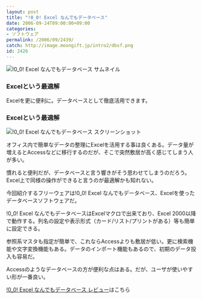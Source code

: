 ```yaml
---
layout: post
title: "!0_0! Excel なんでもデータベース"
date: 2006-09-24T09:00:00+09:00
categories:
- ソフトウェア
permalink: /2006/09/2439/
catch: http://image.moongift.jp/intro2/dbsf.png
id: 2426
---
```

 ![!0_0! Excel なんでもデータベース サムネイル](http://image.moongift.jp/intro2/dbsf.t.png "!0\_0! Excel なんでもデータベース サムネイル")
  

### Excelという最適解
  
Excelを更に便利に。データベースとして徹底活用できます。  
<!--more-->  

### Excelという最適解
  

![!0_0! Excel なんでもデータベース スクリーンショット](http://image.moongift.jp/intro2/dbsf.png "!0\_0! Excel なんでもデータベース スクリーンショット")

  

オフィス内で簡単なデータの整理にExcelを活用する事は良くある。データ量が増えるとAccessなどに移行するのだが、そこで突然敷居が高く感じてしまう人が多い。

  

慣れると便利だが、データベースと言う響きがそう思わせてしまうのだろう。Excel上で同様の操作ができると言うのが最適解かも知れない。

  

今回紹介するフリーウェアは!0\_0! Excel なんでもデータベース、Excelを使ったデータベースソフトウェアだ。

  

!0\_0! Excel なんでもデータベースはExcelマクロで出来ており、Excel 2000以降で動作する。列名の設定や表示形式（カード/リスト/プリントがある）等も簡単に設定できる。

  

参照系マスタも指定が簡単で、これならAccessよりも敷居が低い。更に検索機能や文字変換機能もある。データのインポート機能もあるので、初期のデータ投入も容易だ。

  

Accessのようなデータベースの方が便利な点はある。だが、ユーザが使いやすい形が一番良い。

  

[!0\_0! Excel なんでもデータベース レビュー](http://fw.moongift.jp/review/i-2440.html)はこちら

